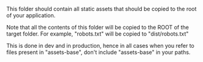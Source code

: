 This folder should contain all static assets that should be copied to the root of your application.

Note that all the contents of this folder will be copied to the ROOT of the target folder.
For example, "robots.txt" will be copied to "dist/robots.txt"

This is done in dev and in production, hence in all cases when you refer to files present in "assets-base", don't include "assets-base" in your paths.
